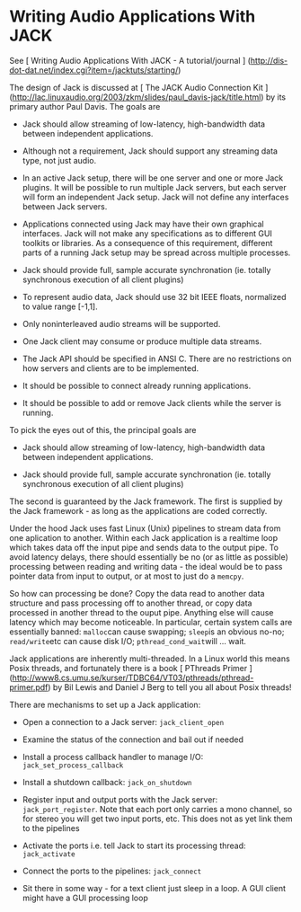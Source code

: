#  Writing Audio Applications With JACK 

See
 [
	Writing Audio Applications With JACK - A tutorial/journal
      ] (http://dis-dot-dat.net/index.cgi?item=/jacktuts/starting/)


The design of Jack is discussed at
 [
	The JACK Audio Connection Kit 
      ] (http://lac.linuxaudio.org/2003/zkm/slides/paul_davis-jack/title.html)
by its primary author Paul Davis.
      The goals are

+  Jack should allow streaming of low-latency, high-bandwidth data between independent applications.


+  Although not a requirement, Jack should support any streaming data type, not just audio.


+  In an active Jack setup, there will be one server and one or more Jack plugins. It will be possible to run multiple Jack servers, but each server will form an independent Jack setup. Jack will not define any interfaces between Jack servers.


+  Applications connected using Jack may have their own graphical interfaces. Jack will not make any specifications as to different GUI toolkits or libraries. As a consequence of this requirement, different parts of a running Jack setup may be spread across multiple processes.


+  Jack should provide full, sample accurate synchronation (ie. totally synchronous execution of all client plugins)


+  To represent audio data, Jack should use 32 bit IEEE floats, normalized to value range [-1,1].


+  Only noninterleaved audio streams will be supported.


+  One Jack client may consume or produce multiple data streams.


+  The Jack API should be specified in ANSI C. There are no restrictions on how servers and clients are to be implemented.


+  It should be possible to connect already running applications.


+  It should be possible to add or remove Jack clients while the server is running.




To pick the eyes out of this, the principal goals are

+  Jack should allow streaming of low-latency, high-bandwidth data between independent applications.


+  Jack should provide full, sample accurate synchronation (ie. totally synchronous execution of all client plugins)


The second is guaranteed by the Jack framework.
      The first is supplied by the Jack framework - as long
      as the applications are coded correctly.

Under the hood Jack uses fast Linux (Unix) pipelines to stream
      data from one aplication to another. Within each Jack application
      is a realtime loop which takes data off the input pipe
      and sends data to the output pipe. To avoid latency delays,
      there should essentially be no (or as little as possible) 
      processing between reading and writing data - the ideal
      would be to pass pointer data from input to output,
      or at most to just do a
 `memcpy`.

So how can processing be done? Copy the data read to another
      data structure and pass processing off to another thread,
      or copy data processed in another thread to the ouput pipe.
      Anything else will cause latency which may become noticeable.
      In particular, certain system calls are essentially banned:
 `malloc`can cause swapping;
 `sleep`is an obvious no-no;
 `read/write`etc can cause disk I/O;
 `pthread_cond_wait`will ... wait.

Jack applications are inherently multi-threaded.
      In  a Linux world this means Posix threads,
      and fortunately there is a book
 [
	PThreads Primer
      ] (http://www8.cs.umu.se/kurser/TDBC64/VT03/pthreads/pthread-primer.pdf)
by Bil Lewis and Daniel J Berg
      to tell you all about Posix threads!

There are mechanisms to set up a Jack application:

+  Open a  connection to a Jack server:
 `jack_client_open`


+  Examine the status of the connection and bail out if
	  needed


+  Install a process callback handler to manage I/O:
 `jack_set_process_callback`


+  Install a shutdown callback:
 `jack_on_shutdown`


+  Register input and output ports
	  with the Jack server:
 `jack_port_register`.
	  Note that each port only carries a mono channel,
	  so for stereo you will get two input ports, etc.
	  This does
not
as yet link them to the 
	  pipelines


+  Activate the ports i.e. tell Jack to start its processing
	  thread:
 `jack_activate`


+  Connect the ports to the pipelines:
 `jack_connect`


+  Sit there in some way - for a text client just sleep in
	  a loop. A GUI client might have a GUI processing loop




